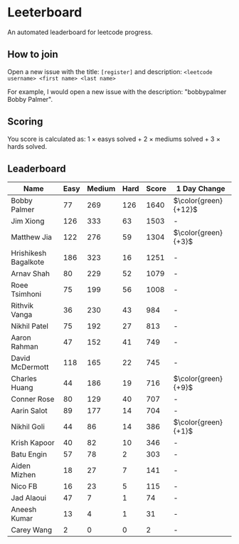 # Leeterboard

An automated leaderboard for leetcode progress.

## How to join

Open a new issue with the title: `[register]` and description:
`<leetcode username> <first name> <last name>`

For example, I would open a new issue with the description: "bobbypalmer Bobby Palmer".

## Scoring

You score is calculated as:
1 $\times$ easys solved + 2 $\times$ mediums solved + 3 $\times$ hards solved.

## Leaderboard
| Name | Easy | Medium | Hard | Score | 1 Day Change |
| --- | --- | --- | --- | --- | --- |
| Bobby Palmer | 77 | 269 | 126 | 1640 | $\color{green}{+12}$ |
| Jim Xiong | 126 | 333 | 63 | 1503 | - |
| Matthew Jia | 122 | 276 | 59 | 1304 | $\color{green}{+3}$ |
| Hrishikesh Bagalkote | 186 | 323 | 16 | 1251 | - |
| Arnav Shah | 80 | 229 | 52 | 1079 | - |
| Roee Tsimhoni | 75 | 199 | 56 | 1008 | - |
| Rithvik Vanga | 36 | 230 | 43 | 984 | - |
| Nikhil Patel | 75 | 192 | 27 | 813 | - |
| Aaron Rahman | 47 | 152 | 41 | 749 | - |
| David McDermott | 118 | 165 | 22 | 745 | - |
| Charles Huang | 44 | 186 | 19 | 716 | $\color{green}{+9}$ |
| Conner Rose | 80 | 129 | 40 | 707 | - |
| Aarin Salot | 89 | 177 | 14 | 704 | - |
| Nikhil Goli | 44 | 86 | 14 | 386 | $\color{green}{+1}$ |
| Krish Kapoor | 40 | 82 | 10 | 346 | - |
| Batu Engin | 57 | 78 | 2 | 303 | - |
| Aiden Mizhen | 18 | 27 | 7 | 141 | - |
| Nico FB | 16 | 23 | 5 | 115 | - |
| Jad Alaoui | 47 | 7 | 1 | 74 | - |
| Aneesh Kumar | 13 | 4 | 1 | 31 | - |
| Carey Wang | 2 | 0 | 0 | 2 | - |
